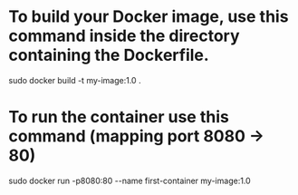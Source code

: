 # To build your Docker image, use this command inside the directory containing the Dockerfile.
sudo docker build -t my-image:1.0 .

# To run the container use this command (mapping port 8080 -> 80)
sudo docker run -p8080:80 --name first-container my-image:1.0
